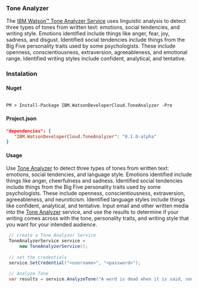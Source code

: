 ### Tone Analyzer


The [IBM Watson™ Tone Analyzer Service](/src/IBM.WatsonDeveloperCloud.ToneAnalyzer) uses linguistic analysis to detect three types of tones from written text: emotions, social tendencies, and writing style. Emotions identified include things like anger, fear, joy, sadness, and disgust. Identified social tendencies include things from the Big Five personality traits used by some psychologists. These include openness, conscientiousness, extraversion, agreeableness, and emotional range. Identified writing styles include confident, analytical, and tentative.

### Instalation
#### Nuget
```

PM > Install-Package IBM.WatsonDeveloperCloud.ToneAnalyzer -Pre

```
#### Project.json
```JSON
"dependencies": {
   "IBM.WatsonDeveloperCloud.ToneAnalyzer": "0.1.0-alpha"
}
```
#### Usage
Use [Tone Analyzer](/src/IBM.WatsonDeveloperCloud.ToneAnalyzer) to detect three types of tones from written text: emotions, social tendencies, and language style. Emotions identified include things like anger, cheerfulness and sadness. Identified social tendencies include things from the Big Five personality traits used by some psychologists. These include openness, conscientiousness, extraversion, agreeableness, and neuroticism. Identified language styles include things like confident, analytical, and tentative. Input email and other written media into the [Tone Analyzer](/src/IBM.WatsonDeveloperCloud.ToneAnalyzer) service, and use the results to determine if your writing comes across with the tone, personality traits, and writing style that you want for your intended audience.

```C#
 // create a Tone Analyzer Service 
 ToneAnalyzerService service =
     new ToneAnalyzerService();
 
 // set the credentials
 service.SetCredential("<username>", "<password>");

 // Analyze Tone
 var results = service.AnalyzeTone("A word is dead when it is said, some say. Emily Dickinson");

```
